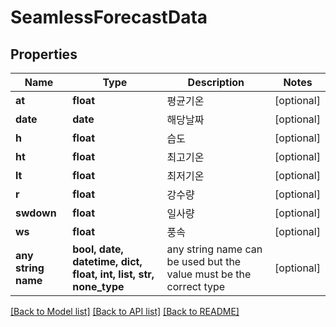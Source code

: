# SeamlessForecastData


## Properties
Name | Type | Description | Notes
------------ | ------------- | ------------- | -------------
**at** | **float** | 평균기온 | [optional] 
**date** | **date** | 해당날짜 | [optional] 
**h** | **float** | 습도 | [optional] 
**ht** | **float** | 최고기온 | [optional] 
**lt** | **float** | 최저기온 | [optional] 
**r** | **float** | 강수량 | [optional] 
**swdown** | **float** | 일사량 | [optional] 
**ws** | **float** | 풍속 | [optional] 
**any string name** | **bool, date, datetime, dict, float, int, list, str, none_type** | any string name can be used but the value must be the correct type | [optional]

[[Back to Model list]](../README.md#documentation-for-models) [[Back to API list]](../README.md#documentation-for-api-endpoints) [[Back to README]](../README.md)


